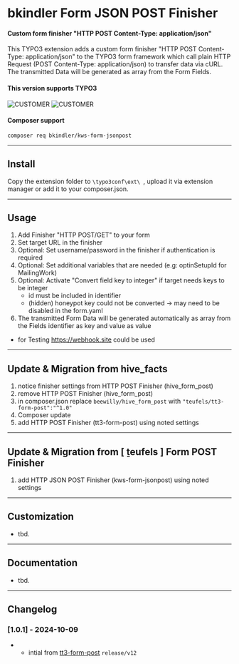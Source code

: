 
bkindler Form JSON POST Finisher
==========
#### Custom form finisher "HTTP POST Content-Type: application/json"

This TYPO3 extension adds a custom form finisher "HTTP POST Content-Type: application/json" to the TYPO3 form framework which call plain HTTP Request (POST Content-Type: application/json) to transfer data via cURL.
The transmitted Data will be generated as array from the Form Fields.

#### This version supports TYPO3
![CUSTOMER](https://img.shields.io/badge/11_LTS-%23A6C694.svg?style=flat-square)
![CUSTOMER](https://img.shields.io/badge/12_LTS-%23A6C694.svg?style=flat-square)

#### Composer support
`composer req bkindler/kws-form-jsonpost`

***

## Install
Copy the extension folder to `\typo3conf\ext\ `, upload it via extension
manager or add it to your composer.json.

***

## Usage
1. Add Finisher "HTTP POST/GET" to your form
2. Set target URL in the finisher
3. Optional: Set username/password in the finisher if authentication is required
4. Optional: Set additional variables that are needed (e.g: optinSetupId for MailingWork)
5. Optional: Activate "Convert field key to integer" if target needs keys to be integer
   * id must be included in identifier
   * (hidden) honeypot key could not be converted -> may need to be disabled in the form.yaml
6. The transmitted Form Data will be generated automatically as array from the Fields identifier as key and value as value
- for Testing https://webhook.site could be used

***

## Update & Migration from hive_facts
1. notice finisher settings from HTTP POST Finisher (hive_form_post)
2. remove HTTP POST Finisher (hive_form_post)
3. in composer.json replace `beewilly/hive_form_post` with `"teufels/tt3-form-post":"^1.0"`
4. Composer update
5. add HTTP POST Finisher (tt3-form-post) using noted settings

***

## Update & Migration from [ ṯeufels ] Form POST Finisher
1. add HTTP JSON POST Finisher (kws-form-jsonpost) using noted settings

***


## Customization
- tbd.

***

## Documentation
- tbd.

***

## Changelog
### [1.0.1] - 2024-10-09
- - intial from [tt3-form-post](https://bitbucket.org/teufels/tt3-form-post/src/) `release/v12`

